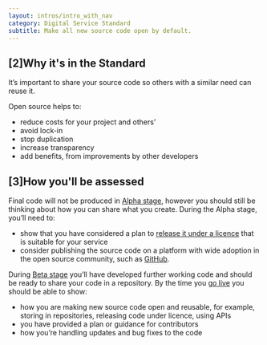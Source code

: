 ```yaml
---
layout: intros/intro_with_nav
category: Digital Service Standard
subtitle: Make all new source code open by default.
---
```


## [2]Why it's in the Standard

It’s important to share your source code so others with a similar need can reuse it.

Open source helps to:

- reduce costs for your project and others’
- avoid lock-in
- stop duplication
- increase transparency
- add benefits, from improvements by other developers

## [3]How you'll be assessed

Final code will not be produced in [Alpha stage](/service-design-delivery-process/alpha-stage/), however you should still be thinking about how you can share what you create. During the Alpha stage, you’ll need to:

- show that you have considered a plan to [release it under a licence](https://choosealicense.com) that is suitable for your service
- consider publishing the source code on a platform with wide adoption in the open source community, such as [GitHub](https://github.com).

During [Beta stage](/service-design-delivery-process/beta-stage/) you’ll have developed further working code and should be ready to share your code in a repository. By the time you [go live](/service-design-delivery-process/live-stage/) you should be able to show:

- how you are making new source code open and reusable, for example, storing in repositories, releasing code under licence, using APIs
- you have provided a plan or guidance for contributors
- how you’re handling updates and bug fixes to the code
